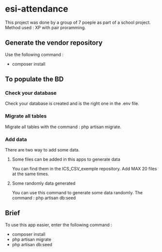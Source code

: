 # esi-attendance

This project was done by a group of 7 poeple as part of a school project.
Method used : XP with pair proramming.

## Generate the vendor repository

Use the following command :

-   composer install

## To populate the BD

### Check your database

Check your database is created and is the right one in the .env file.

### Migrate all tables

Migrate all tables with the command : php artisan migrate.

### Add data

There are two way to add some data.

1. Some files can be added in this apps to generate data

    You can find them in the ICS_CSV_exemple repository.
    Add MAX 20 files at the same times.

2. Some randomly data generated

    You can use this command to generate some data randomly.
    The command : php artisan db:seed

## Brief

To use this app easier, enter the following command :

-   composer install
-   php artisan migrate
-   php artisan db:seed

